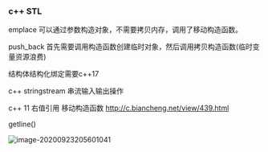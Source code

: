 ### c++ STL

emplace 可以通过参数构造对象，不需要拷贝内存，调用了移动构造函数。

push_back 首先需要调用构造函数创建临时对象，然后调用拷贝构造函数(临时变量资源浪费)

结构体结构化绑定需要c++17 

c++ stringstream  串流输入输出操作 

c++ 11 右值引用 移动构造函数   http://c.biancheng.net/view/439.html

getline() 

![image-20200923205601041](C:\Users\sty\AppData\Roaming\Typora\typora-user-images\image-20200923205601041.png)
